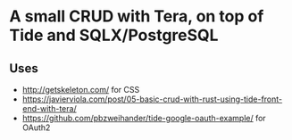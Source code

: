 # A small CRUD with Tera, on top of Tide and SQLX/PostgreSQL
## Uses
- http://getskeleton.com/ for CSS
- https://javierviola.com/post/05-basic-crud-with-rust-using-tide-front-end-with-tera/
- https://github.com/pbzweihander/tide-google-oauth-example/ for OAuth2